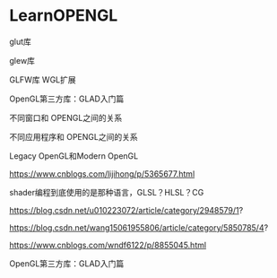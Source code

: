 # LearnOPENGL


glut库

glew库

GLFW库
WGL扩展

OpenGL第三方库：GLAD入门篇


不同窗口和 OPENGL之间的关系

不同应用程序和 OPENGL之间的关系

Legacy OpenGL和Modern OpenGL


https://www.cnblogs.com/lijihong/p/5365677.html


shader编程到底使用的是那种语言，GLSL？HLSL？CG

https://blog.csdn.net/u010223072/article/category/2948579/1?


https://blog.csdn.net/wang15061955806/article/category/5850785/4?


https://www.cnblogs.com/wndf6122/p/8855045.html


OpenGL第三方库：GLAD入门篇
